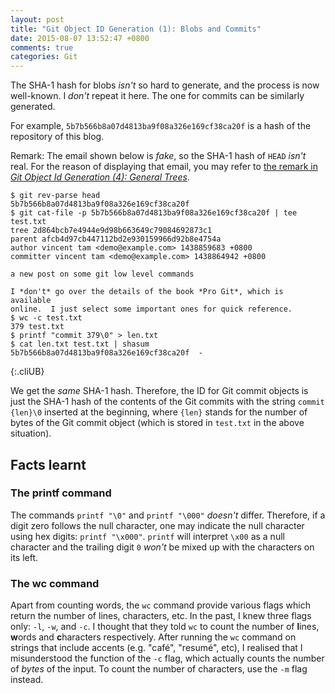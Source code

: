 ```yaml
---
layout: post
title: "Git Object ID Generation (1): Blobs and Commits"
date: 2015-08-07 13:52:47 +0800
comments: true
categories: Git
---
```


The SHA-1 hash for blobs *isn't* so hard to generate, and the process
is now well-known.  I *don't* repeat it here.  The one for commits can
be similarly generated.

<!-- more -->

For example, `5b7b566b8a07d4813ba9f08a326e169cf38ca20f` is a hash of
the repository of this blog.

Remark: The email shown below is *fake*, so the SHA-1 hash of `HEAD`
*isn't* real.  For the reason of displaying that email, you may refer
to [the remark in *Git Object Id Generation (4): General Trees*][pp1].

    $ git rev-parse head
    5b7b566b8a07d4813ba9f08a326e169cf38ca20f
    $ git cat-file -p 5b7b566b8a07d4813ba9f08a326e169cf38ca20f | tee test.txt
    tree 2d864bcb7e4944e9d98b663649c79084692873c1
    parent afcb4d97cb447112bd2e930159966d92b8e4754a
    author vincent tam <demo@example.com> 1438859683 +0800
    committer vincent tam <demo@example.com> 1438864942 +0800

    a new post on some git low level commands

    I *don't* go over the details of the book *Pro Git*, which is available
    online.  I just select some important ones for quick reference.
    $ wc -c test.txt
    379 test.txt
    $ printf "commit 379\0" > len.txt
    $ cat len.txt test.txt | shasum
    5b7b566b8a07d4813ba9f08a326e169cf38ca20f  -
{:.cliUB}

We get the *same* SHA-1 hash.  Therefore, the ID for Git commit
objects is just the SHA-1 hash of the contents of the Git commits with
the string `commit {len}\0` inserted at the beginning, where `{len}`
stands for the number of bytes of the Git commit object (which is
stored in `test.txt` in the above situation).

Facts learnt
---

### The printf command

The commands `printf "\0"` and `printf "\000"` *doesn't* differ.
Therefore, if a digit zero follows the null character, one may
indicate the null character using hex digits: `printf "\x000"`.
`printf` will interpret `\x00` as a null character and the trailing
digit `0` *won't* be mixed up with the characters on its left.

### The wc command

Apart from counting words, the `wc` command provide various flags
which return the number of lines, characters, etc.  In the past, I
knew three flags only: `-l`, `-w`, and `-c`.  I thought that they told
`wc` to count the number of **l**ines, **w**ords and **c**haracters
respectively.  After running the `wc` command on strings that include
accents (e.g. "café", "resumé", etc), I realised that I misunderstood
the function of the `-c` flag, which actually counts the number of
*bytes* of the input.  To count the number of characters, use the `-m`
flag instead.

[pp1]: /blog/2015/08/07/how-does-git-commit-amend-work/
